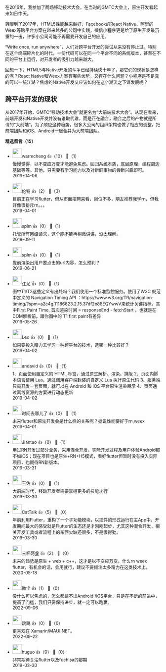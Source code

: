 在2016年，我参加了两场移动技术大会，在当时的GMTC大会上，原生开发看起来如日中天。

转眼到了2017年，HTML5性能越来越好，Facebook的React Native、阿里的Weex等跨平台方案在越来越多的公司中实践，微信小程序更是给了原生开发最沉重的一击，许多小公司可能不再需要开发自己的应用。

“Write once, run anywhere”，人们对跨平台开发的尝试从来没有停止过。特别在这个终端碎片化的时代，一份代码可以在同一个平台不同的系统版本，甚至在不同的平台上运行，对开发者的吸引力越来越大。

回想一下，HTML5与Native开发的斗争已经持续快十年了，那它们的现状是怎样的呢？React Native和Weex方案有哪些优势，又存在什么问题？小程序是不是真的可以一统江湖？焦虑的Native开发又应该如何在这个潮流之下谋发展呢？

## 跨平台开发的现状

从2017年开始，GMTC“移动技术大会”就更名为“大前端技术大会”。从现在看来，前端开发和Native开发并没有谁取代谁，而是正在融合，融合之后的产物就是所谓的“大前端”。为了顺应这种趋势，很多大公司的组织架构也做了相应的调整，把前端团队和iOS、Android一起合并为大前端团队。
<div><strong>精选留言（15）</strong></div><ul>
<li><img src="https://static001.geekbang.org/account/avatar/00/13/56/99/fc04ac86.jpg" width="30px"><span>warmcheng</span> 👍（10） 💬（1）<div>慢慢觉得，以不变应万变才能避免焦虑。回归系统本质，底层原理，编程周边基础等等。其他，只需要有学习能力以及对新鲜事物的尝新兴趣即可。</div>2019-04-06</li><br/><li><img src="https://static001.geekbang.org/account/avatar/00/11/2a/68/e9056e9f.jpg" width="30px"><span>伦特</span> 👍（2） 💬（3）<div>目前正在学习flutter，但从市面招聘来看，岗位不多，朋友推荐我学rn，但我好像很排斥rn。。。</div>2019-04-01</li><br/><li><img src="https://static001.geekbang.org/account/avatar/00/14/6c/e9/072b33b9.jpg" width="30px"><span>splm</span> 👍（0） 💬（1）<div>托管所有网络请求，这个能不能再稍微讲讲，没太理解。</div>2019-09-11</li><br/><li><img src="https://static001.geekbang.org/account/avatar/00/14/6c/e9/072b33b9.jpg" width="30px"><span>splm</span> 👍（0） 💬（1）<div>提前渲染出用户要点击的url内容，怎么预判？</div>2019-06-21</li><br/><li><img src="https://static001.geekbang.org/account/avatar/00/0f/c4/e2/3de4371d.jpg" width="30px"><span>江龙</span> 👍（0） 💬（1）<div>图中T1\T2这些定义有出处吗？我们使用一个标准监控服务。使用了W3C 规范中定义的 Navigation Timing API ：https:&#47;&#47;www.w3.org&#47;TR&#47;navigation-timing&#47;?spm=a2c4g.11186623.2.15.37df2e88EQYwwV来统计关键指标，其中First Paint Time, 首次渲染时间 = responseEnd - fetchStart ，也就是在DOM解析前。跟你图中的 T1 first paint有差异</div>2019-05-26</li><br/><li><img src="https://static001.geekbang.org/account/avatar/00/12/9e/b5/17ff83e6.jpg" width="30px"><span>Leo</span> 👍（0） 💬（1）<div>如果要投入精力去学习一种跨平台的技术，选哪一种比较好？</div>2019-04-02</li><br/><li><img src="https://static001.geekbang.org/account/avatar/00/0f/8b/73/5d4dca26.jpg" width="30px"><span>andavid</span> 👍（0） 💬（1）<div>1、页面使用自定义的 HTML 标签，通过原生解析、渲染、排版
2、页面内脚本语言使用 Lua，通过调用客户端封装的自定义 Lua 执行原生代码
3、服务端只需开发一套页面，就可以在 Android 和 iOS 平台原生渲染展示
4、页面通过离线资源的方案进行动态更新</div>2019-04-02</li><br/><li><img src="https://static001.geekbang.org/account/avatar/00/13/50/e3/c6933976.jpg" width="30px"><span>时间去哪儿了</span> 👍（0） 💬（1）<div>未来flutter和原生开发会是什么样的关系呢？据说性能要好于rn,weex</div>2019-04-01</li><br/><li><img src="https://static001.geekbang.org/account/avatar/00/11/c0/f0/1aabc056.jpg" width="30px"><span>Jiantao</span> 👍（0） 💬（1）<div>用过RN开发过部分业务，采用混合开发。实际开发过程及用户体验Android都不如iOS；现在项目也是原生+RN+H5模式，看好flutter但暂时没有投入实际项目，也期待RN新版本。</div>2019-03-31</li><br/><li><img src="https://static001.geekbang.org/account/avatar/00/14/49/de/507f64f2.jpg" width="30px"><span>王佐</span> 👍（0） 💬（1）<div>大前端时代，移动开发者需要掌握更多的技能才行</div>2019-03-30</li><br/><li><img src="https://static001.geekbang.org/account/avatar/00/10/22/46/df595e4a.jpg" width="30px"><span>CatTalk</span> 👍（5） 💬（0）<div>年前利用Flutter，重构了一个子功能模块，以插件的形式运行在主App中。开发期间最大的感受就是Flutter的生态还是才刚刚起步，尤其这种混合开发，相关开发工具或者流程上的东西欠缺还很多，不是很得劲。</div>2019-03-30</li><br/><li><img src="https://static001.geekbang.org/account/avatar/00/14/4e/8a/558ec176.jpg" width="30px"><span>三杯两盏</span> 👍（2） 💬（0）<div>未来的趋势是原生 + web + c++，这才是以不变应万变。什么rn weex flutter，有机会的话，会用就行，建议不要倾注太多精力在这类技术上。</div>2020-05-18</li><br/><li><img src="https://static001.geekbang.org/account/avatar/00/19/71/6f/07e1452a.jpg" width="30px"><span>微尘</span> 👍（1） 💬（0）<div>没什么可以焦虑的，怎么都跳不出Android &#47;iOS平台，只是在不断的前进中，提高了门槛，我们只要保持进步，就一定可以跑赢。</div>2022-09-06</li><br/><li><img src="https://static001.geekbang.org/account/avatar/00/2a/49/62/db480ab6.jpg" width="30px"><span>跳跳</span> 👍（0） 💬（0）<div>更喜欢在 Xamarin&#47;MAUI.NET。</div>2022-09-22</li><br/><li><img src="https://static001.geekbang.org/account/avatar/00/14/4c/9d/601b1949.jpg" width="30px"><span>huguo</span> 👍（0） 💬（0）<div>非常期待关注flutter以及fuchisa的那期</div>2019-03-30</li><br/>
</ul>